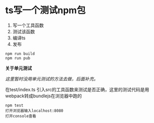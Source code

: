 # ts写一个测试npm包

1. 写一个工具函数
2. 测试该函数
3. 编译ts
4. 发布

```
npm run build
npm run pub
```

**关于单元测试**

*这里暂时没用单元测试的方法去做，后面补充。*

在test/index.ts 引入src的工具函数来测试是否正确，这里的测试代码是用webpack转成bundlejs在浏览器中跑的

```
npm test
打开浏览器输入localhost:8080 
打开console查看

```
